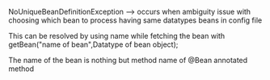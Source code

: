 NoUniqueBeanDefinitionException --> occurs when ambiguity issue with choosing which bean to process having same datatypes beans in config file


This can be resolved by using name while fetching the bean with getBean("name of bean",Datatype of bean object);

The name of the bean is nothing but method name of @Bean annotated method
